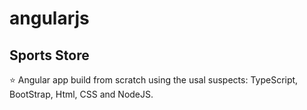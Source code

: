 # angularjs

## Sports Store
 ⭐ Angular app build from scratch using the usal suspects: TypeScript, BootStrap, Html, CSS and NodeJS.